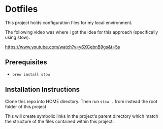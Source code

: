 # Dotfiles

This project holds configuration files for my local environment.

The following video was where I got the idea for this approach (specifically
using stow).

https://www.youtube.com/watch?v=y6XCebnB9gs&t=5s

## Prerequisites

* `brew install stow`

## Installation Instructions

Clone this repo into HOME directory. Then run `stow .` from instead the root
folder of this project.

This will create symbolic links in the project's parent directory which match
the structure of the files contained within this project.
